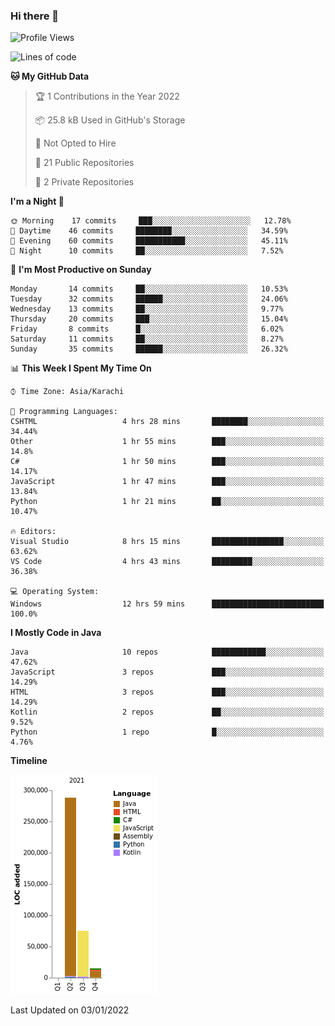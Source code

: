 ### Hi there 👋

<!--
**BilalJaved15/BilalJaved15** is a ✨ _special_ ✨ repository because its `README.md` (this file) appears on your GitHub profile.

Here are some ideas to get you started:

- 🔭 I’m currently working on ...
- 🌱 I’m currently learning ...
- 👯 I’m looking to collaborate on ...
- 🤔 I’m looking for help with ...
- 💬 Ask me about ...
- 📫 How to reach me: ...
- 😄 Pronouns: ...
- ⚡ Fun fact: ...
-->

<!--START_SECTION:waka-->
![Profile Views](http://img.shields.io/badge/Profile%20Views-1-blue)

![Lines of code](https://img.shields.io/badge/From%20Hello%20World%20I%27ve%20Written-378%20Thousand%20lines%20of%20code-blue)

**🐱 My GitHub Data** 

> 🏆 1 Contributions in the Year 2022
 > 
> 📦 25.8 kB Used in GitHub's Storage 
 > 
> 🚫 Not Opted to Hire
 > 
> 📜 21 Public Repositories 
 > 
> 🔑 2 Private Repositories  
 > 
**I'm a Night 🦉** 

```text
🌞 Morning    17 commits     ███░░░░░░░░░░░░░░░░░░░░░░   12.78% 
🌆 Daytime    46 commits     ████████░░░░░░░░░░░░░░░░░   34.59% 
🌃 Evening    60 commits     ███████████░░░░░░░░░░░░░░   45.11% 
🌙 Night      10 commits     ██░░░░░░░░░░░░░░░░░░░░░░░   7.52%

```
📅 **I'm Most Productive on Sunday** 

```text
Monday       14 commits     ██░░░░░░░░░░░░░░░░░░░░░░░   10.53% 
Tuesday      32 commits     ██████░░░░░░░░░░░░░░░░░░░   24.06% 
Wednesday    13 commits     ██░░░░░░░░░░░░░░░░░░░░░░░   9.77% 
Thursday     20 commits     ███░░░░░░░░░░░░░░░░░░░░░░   15.04% 
Friday       8 commits      █░░░░░░░░░░░░░░░░░░░░░░░░   6.02% 
Saturday     11 commits     ██░░░░░░░░░░░░░░░░░░░░░░░   8.27% 
Sunday       35 commits     ██████░░░░░░░░░░░░░░░░░░░   26.32%

```


📊 **This Week I Spent My Time On** 

```text
⌚︎ Time Zone: Asia/Karachi

💬 Programming Languages: 
CSHTML                   4 hrs 28 mins       ████████░░░░░░░░░░░░░░░░░   34.44% 
Other                    1 hr 55 mins        ███░░░░░░░░░░░░░░░░░░░░░░   14.8% 
C#                       1 hr 50 mins        ███░░░░░░░░░░░░░░░░░░░░░░   14.17% 
JavaScript               1 hr 47 mins        ███░░░░░░░░░░░░░░░░░░░░░░   13.84% 
Python                   1 hr 21 mins        ██░░░░░░░░░░░░░░░░░░░░░░░   10.47%

🔥 Editors: 
Visual Studio            8 hrs 15 mins       ████████████████░░░░░░░░░   63.62% 
VS Code                  4 hrs 43 mins       █████████░░░░░░░░░░░░░░░░   36.38%

💻 Operating System: 
Windows                  12 hrs 59 mins      █████████████████████████   100.0%

```

**I Mostly Code in Java** 

```text
Java                     10 repos            ████████████░░░░░░░░░░░░░   47.62% 
JavaScript               3 repos             ███░░░░░░░░░░░░░░░░░░░░░░   14.29% 
HTML                     3 repos             ███░░░░░░░░░░░░░░░░░░░░░░   14.29% 
Kotlin                   2 repos             ██░░░░░░░░░░░░░░░░░░░░░░░   9.52% 
Python                   1 repo              █░░░░░░░░░░░░░░░░░░░░░░░░   4.76%

```


**Timeline**

![Chart not found](https://raw.githubusercontent.com/BilalJaved15/BilalJaved15/main/charts/bar_graph.png) 


 Last Updated on 03/01/2022
<!--END_SECTION:waka-->
